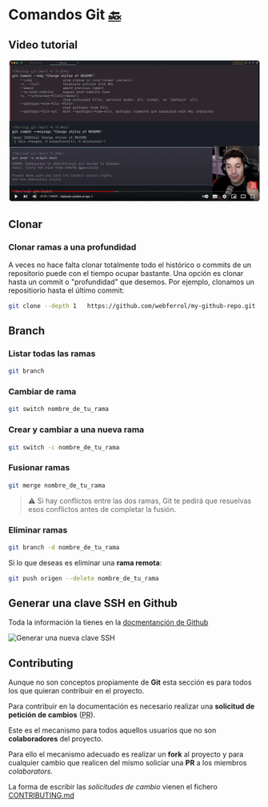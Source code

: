 # Comandos Git [🔙](/)

## Video tutorial

[![Alt text](./images/midudev-git-tutorial.webp)](https://www.youtube.com/watch?v=niPExbK8lSw&t=2265s)

## Clonar

### Clonar ramas a una profundidad

A veces no hace falta clonar totalmente todo el histórico o commits de un repositorio puede con el tiempo ocupar bastante. Una opción es clonar hasta un commit o "profundidad" que desemos. Por ejemplo, clonamos un repositiorio hasta el último commit:

```sh
git clone --depth 1   https://github.com/webferrol/my-github-repo.git
```

## Branch

### Listar todas las ramas

```sh
git branch
```

### Cambiar de rama

```sh
git switch nombre_de_tu_rama
```

### Crear y cambiar a una nueva rama

```sh
git switch -c nombre_de_tu_rama
```

### Fusionar ramas

```sh
git merge nombre_de_tu_rama
```

>⚠️ Si hay conflictos entre las dos ramas, Git te pedirá que resuelvas esos conflictos antes de completar la fusión.

### Eliminar ramas

```sh
git branch -d nombre_de_tu_rama
```

Si lo que deseas es eliminar una **rama remota**:

```sh
git push origen --delete nombre_de_tu_rama
```

## Generar una clave SSH en Github

Toda la información la tienes en la [docmentanción de Github](https://docs.github.com/es/authentication/connecting-to-github-with-ssh/generating-a-new-ssh-key-and-adding-it-to-the-ssh-agent)

![Generar una nueva clave SSH](https://github.com/webferrol/appventurers-doc/assets/35032717/3d6668bd-f15b-412c-93bc-a3aed203ef60)

## Contributing

Aunque no son conceptos propiamente de **Git** esta sección es para todos los que quieran contribuir en el proyecto.

Para contribuir en la documentación es necesario realizar una **solicitud de petición de cambios** (<abbr title="Pull Request">PR</abbr>).

Este es el mecanismo para todos aquellos usuarios que no son **colaboradores** del proyecto. 

Para ello el mecanismo adecuado es realizar un **fork** al proyecto y para cualquier cambio que realicen del mismo soliciar una **PR** a los miembros *colaborators*.

La forma de escribir las *solicitudes de cambio* vienen el fichero [CONTRIBUTING.md](/CONTRIBUTING.md)
